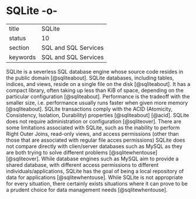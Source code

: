 # SQLite -o-


|          |                      |
| -------- | -------------------- |
| title    | SQLite               | 
| status   | 10                   |
| section  | SQL and SQL Services |
| keywords | SQL and SQL Services |



SQLite is a severless SQL database engine whose source code resides in
the public domain [@sqliteabout]. SQLite databases, including
tables, indices, and views, reside on a single file on the
disk [@sqliteabout]. It has a compact library, often taking up
less than KiB of space, depending on the particular
configuration [@sqliteabout]. Performance is the tradeoff with the
smaller size, i.e. performance usually runs faster when given more
memory [@sqliteabout]. SQLite transactions comply with the ACID
(Atomicity, Consistency, Isolation, Durability)
properties [@sqliteabout] [@acid]. SQLite does not require
administration or configuration [@sqliteover]. There are some
limitations associated with SQLite, such as the inability to perform
Right Outer Joins, read-only views, and access permissions (other than
those that are associated with regular file acces permissions) SQLite
does not compare directly with clien/server databases such as MySQL as
they are both trying to solve different
problems [@sqlitewhentouse] [@sqliteover].  While database
engines such as MySQL aim to provide a shared database, with different
access permissions to different individuals/applications, SQLite has
the goal of being a local repository of data for
applications [@sqlitewhentouse]. While SQLite is not appropriate
for every situation, there certainly exists situations where it can
prove to be a prudent choice for data management
needs [@sqlitewhentouse].


     
